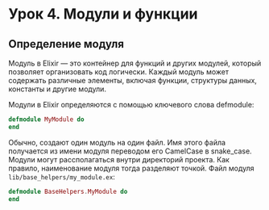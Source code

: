 # Урок 4. Модули и функции

## Определение модуля

Модуль в Elixir — это контейнер для функций и других модулей, который позволяет организовать код логически. 
Каждый модуль может содержать различные элементы, включая функции, структуры данных, константы и другие модули. 

Модули в Elixir определяются с помощью ключевого слова defmodule:
```elixir
defmodule MyModule do
end
```

Обычно, создают один модуль на один файл. Имя этого файла получается из имени модуля переводом его CamelCase в snake_case.
Модули могут рассполагаться внутри директорий проекта. Как правило, наименование модуля тогда разделяют точкой.
Файл модуля `lib/base_helpers/my_module.ex`:
```elixir
defmodule BaseHelpers.MyModule do
end
```
